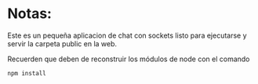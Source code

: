 # Notas:

Este es un pequeña aplicacion de chat con sockets listo para ejecutarse y servir la carpeta public en la web.

Recuerden que deben de reconstruir los módulos de node con el comando

```
npm install
```
